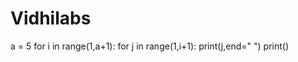 # Vidhilabs
a = 5
for i in range(1,a+1):
    for j in range(1,i+1):
     print(j,end=" ")
    print()
